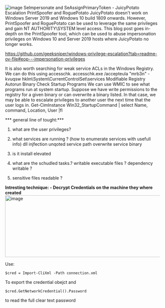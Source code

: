 ![image](https://github.com/user-attachments/assets/55b7ea1b-ab2b-4343-afb9-f2a187c4661c)
SeImpersonate and SeAssignPrimaryToken - JuicyPotato Escalation
PrintSpoofer and RoguePotato
JuicyPotato doesn't work on Windows Server 2019 and Windows 10 build 1809 onwards. However, PrintSpoofer and RoguePotato can be used to leverage the same privileges and gain NT AUTHORITY\SYSTEM level access. This blog post goes in-depth on the PrintSpoofer tool, which can be used to abuse impersonation privileges on Windows 10 and Server 2019 hosts where JuicyPotato no longer works.


https://github.com/geeksniper/windows-privilege-escalation?tab=readme-ov-file#eop---impersonation-privileges

It is also worth searching for weak service ACLs in the Windows Registry. We can do this using accesschk.
accesschk.exe /accepteula "mrb3n" -kvuqsw hklm\System\CurrentControlSet\services
Modifiable Registry Autorun Binary
Check Startup Programs
We can use WMIC to see what programs run at system startup. Suppose we have write permissions to the registry for a given binary or can overwrite a binary listed. In that case, we may be able to escalate privileges to another user the next time that the user logs in.
Get-CimInstance Win32_StartupCommand | select Name, command, Location, User |fl

*** general line of tought:*** 
1. what are the user privileges?
2. what services are running ? (how to enumerate services with usefull info)
   dll injfection
   unqoted service path
   overwrite service binary
   
4. is it install elevated
5. what are the schudled tasks.?
   writable executable files ?
   dependency writable ?
7. sensitive files readable ? 




**Intresting technique: - Decrypt Credentials on the machine they where created**
<img width="738" height="201" alt="image" src="https://github.com/user-attachments/assets/80a68fe7-9345-46f8-8527-3bcbaafffb2e" />

Use: 

```
$cred = Import-CliXml -Path connection.xml 
```

To export the credential obejct and 

```
$cred.GetNetworkCredential().Password 
```
to read the full clear text password 
